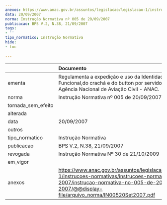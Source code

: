 ```yaml
---
anexos: https://www.anac.gov.br/assuntos/legislacao/legislacao-1/instrucoes-normativas/instrucoes-normativas-2007/instrucao-normativa-no-005-de-20-09-2007/@@display-file/arquivo_norma/IN00520Set2007.pdf
data: 20/09/2007
norma: Instrução Normativa nº 005 de 20/09/2007
publicacao: BPS V.2, N.38, 21/09/2007
tags:
- ''
tipo_normatico: Instrução Normativa
hide: 
- toc 
 
---
```


|                    | Documento                                                                                                                                                                                          |
|:-------------------|:---------------------------------------------------------------------------------------------------------------------------------------------------------------------------------------------------|
| ementa             | Regulamenta a expedição e uso da Identidade Funcional,do crachá e do button por servidores da Agência Nacional de Aviação Civil - ANAC.                                                            |
| norma              | Instrução Normativa nº 005 de 20/09/2007                                                                                                                                                           |
| tornada_sem_efeito |                                                                                                                                                                                                    |
| alterada           |                                                                                                                                                                                                    |
| data               | 20/09/2007                                                                                                                                                                                         |
| outros             |                                                                                                                                                                                                    |
| tipo_normatico     | Instrução Normativa                                                                                                                                                                                |
| publicacao         | BPS V.2, N.38, 21/09/2007                                                                                                                                                                          |
| revogada           | Instrução Normativa Nº 30 de 21/10/2009                                                                                                                                                            |
| em_vigor           |                                                                                                                                                                                                    |
| anexos             | https://www.anac.gov.br/assuntos/legislacao/legislacao-1/instrucoes-normativas/instrucoes-normativas-2007/instrucao-normativa-no-005-de-20-09-2007/@@display-file/arquivo_norma/IN00520Set2007.pdf |